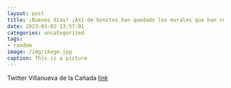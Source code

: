 ```yaml
---
layout: post
title: ¡Buenos días! ¡Así de bonitos han quedado los murales que han realizado los alumnos de pintura para mayores en el C.C. La Despe...
date: 2023-03-02 13:57:01
categories: uncategorized
tags:
- random
image: /img/image.jpg
caption: This is a picture
---
```

Twitter Villanueva de la Cañada [link](https://twitter.com/AytoVDLCanada/status/1631207420637708290)
